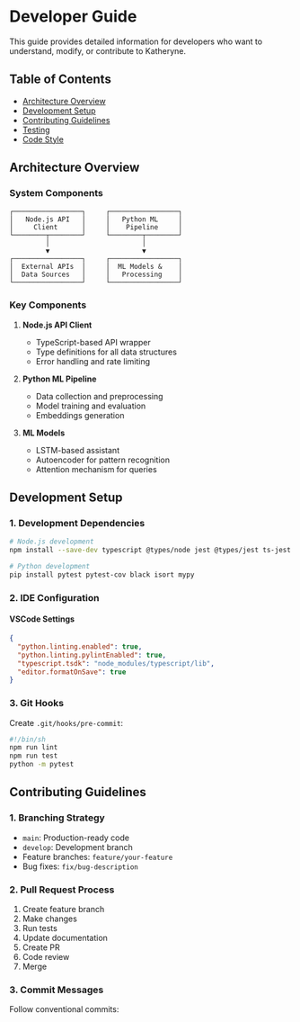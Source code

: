 # Developer Guide

This guide provides detailed information for developers who want to understand, modify, or contribute to Katheryne.

## Table of Contents
- [Architecture Overview](#architecture-overview)
- [Development Setup](#development-setup)
- [Contributing Guidelines](#contributing-guidelines)
- [Testing](#testing)
- [Code Style](#code-style)

## Architecture Overview

### System Components

```plaintext
┌─────────────────┐     ┌─────────────────┐
│   Node.js API   │     │   Python ML     │
│     Client      │     │    Pipeline     │
└────────┬────────┘     └────────┬────────┘
         │                       │
         ▼                       ▼
┌─────────────────┐     ┌─────────────────┐
│  External APIs  │     │  ML Models &    │
│  Data Sources   │     │   Processing    │
└─────────────────┘     └─────────────────┘
```

### Key Components

1. **Node.js API Client**
   - TypeScript-based API wrapper
   - Type definitions for all data structures
   - Error handling and rate limiting

2. **Python ML Pipeline**
   - Data collection and preprocessing
   - Model training and evaluation
   - Embeddings generation

3. **ML Models**
   - LSTM-based assistant
   - Autoencoder for pattern recognition
   - Attention mechanism for queries

## Development Setup

### 1. Development Dependencies

```bash
# Node.js development
npm install --save-dev typescript @types/node jest @types/jest ts-jest

# Python development
pip install pytest pytest-cov black isort mypy
```

### 2. IDE Configuration

#### VSCode Settings
```json
{
  "python.linting.enabled": true,
  "python.linting.pylintEnabled": true,
  "typescript.tsdk": "node_modules/typescript/lib",
  "editor.formatOnSave": true
}
```

### 3. Git Hooks

Create `.git/hooks/pre-commit`:
```bash
#!/bin/sh
npm run lint
npm run test
python -m pytest
```

## Contributing Guidelines

### 1. Branching Strategy

- `main`: Production-ready code
- `develop`: Development branch
- Feature branches: `feature/your-feature`
- Bug fixes: `fix/bug-description`

### 2. Pull Request Process

1. Create feature branch
2. Make changes
3. Run tests
4. Update documentation
5. Create PR
6. Code review
7. Merge

### 3. Commit Messages

Follow conventional commits: